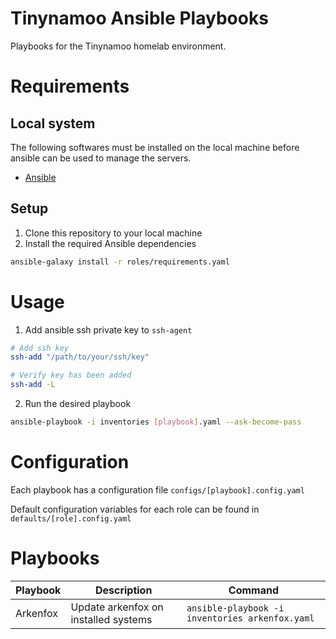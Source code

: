 <!-- @format -->

# Tinynamoo Ansible Playbooks

Playbooks for the Tinynamoo homelab environment.

# Requirements

## Local system

The following softwares must be installed on the local machine before ansible can be used to manage the servers.

- [Ansible](https://docs.ansible.com/ansible/latest/index.html)

## Setup

1. Clone this repository to your local machine
1. Install the required Ansible dependencies

```bash
ansible-galaxy install -r roles/requirements.yaml
```

# Usage

1. Add ansible ssh private key to `ssh-agent`

```bash
# Add ssh key
ssh-add "/path/to/your/ssh/key"

# Verify key has been added
ssh-add -L
```

2. Run the desired playbook

```bash
ansible-playbook -i inventories [playbook].yaml --ask-become-pass
```

# Configuration

Each playbook has a configuration file `configs/[playbook].config.yaml`

Default configuration variables for each role can be found in `defaults/[role].config.yaml`

# Playbooks

| Playbook | Description                          | Command                                         |
| -------- | ------------------------------------ | ----------------------------------------------- |
| Arkenfox | Update arkenfox on installed systems | `ansible-playbook -i inventories arkenfox.yaml` |
